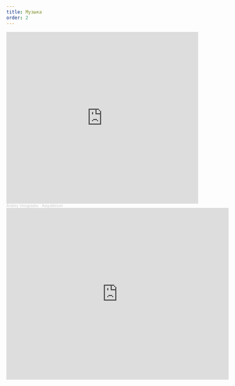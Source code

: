 ```yaml
---
title: Музыка
order: 2
---
```

<iframe width="100%" height="450" scrolling="no" frameborder="no" allow="autoplay" src="https://w.soundcloud.com/player/?url=https%3A//api.soundcloud.com/playlists/825281201&color=%23ff5500&auto_play=false&hide_related=false&show_comments=true&show_user=true&show_reposts=false&show_teaser=true"></iframe><div style="font-size: 10px; color: #cccccc;line-break: anywhere;word-break: normal;overflow: hidden;white-space: nowrap;text-overflow: ellipsis; font-family: Interstate,Lucida Grande,Lucida Sans Unicode,Lucida Sans,Garuda,Verdana,Tahoma,sans-serif;font-weight: 100;"><a href="https://soundcloud.com/andrey-vinogradov-2" title="Andrey Vinogradov" target="_blank" style="color: #cccccc; text-decoration: none;">Andrey Vinogradov</a> · <a href="https://soundcloud.com/andrey-vinogradov-2/sets/aequilibrium" title="Aequilibrium" target="_blank" style="color: #cccccc; text-decoration: none;">Aequilibrium</a></div>


<iframe width="584" height="450" scrolling="no" frameborder="no" src="https://w.soundcloud.com/player/?visual=true&amp;url=http%3A%2F%2Fapi.soundcloud.com%2Fplaylists%2F266547816&amp;show_artwork=true&amp;maxwidth=584&amp;maxheight=876"></iframe>
